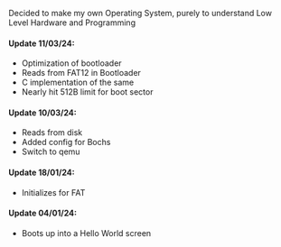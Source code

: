 Decided to make my own Operating System, purely to understand Low Level Hardware and Programming


#### Update 11/03/24:
- Optimization of bootloader
- Reads from FAT12 in Bootloader
- C implementation of the same
- Nearly hit 512B limit for boot sector

#### Update 10/03/24:
- Reads from disk
- Added config for Bochs
- Switch to qemu

#### Update 18/01/24:
- Initializes for FAT


#### Update 04/01/24:
- Boots up into a Hello World screen

